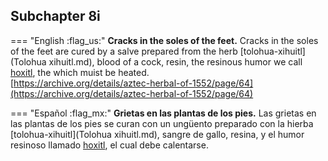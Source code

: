 ## Subchapter 8i  

=== "English :flag_us:"
    **Cracks in the soles of the feet.** Cracks in the soles of the feet are cured by a salve prepared from the herb [tolohua-xihuitl](Tolohua xihuitl.md), blood of a cock, resin, the resinous humor we call [hoxitl](hoxitl.md), the which muist be heated.  
    [https://archive.org/details/aztec-herbal-of-1552/page/64](https://archive.org/details/aztec-herbal-of-1552/page/64)  


=== "Español :flag_mx:"
    **Grietas en las plantas de los pies.** Las grietas en las plantas de los pies se curan con un ungüento preparado con la hierba [tolohua-xihuitl](Tolohua xihuitl.md), sangre de gallo, resina, y el humor resinoso llamado [hoxitl](hoxitl.md), el cual debe calentarse.  

